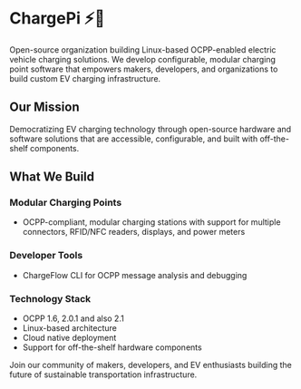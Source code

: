 # ChargePi ⚡🔌

Open-source organization building Linux-based OCPP-enabled electric vehicle charging solutions. 
We develop configurable, modular charging point software that empowers makers, developers, and organizations to build custom EV charging infrastructure.

## Our Mission

Democratizing EV charging technology through open-source hardware and software solutions that are accessible, configurable, and built with off-the-shelf components.

## What We Build

### Modular Charging Points

- OCPP-compliant, modular charging stations with support for multiple connectors, RFID/NFC readers, displays, and power meters

### Developer Tools

- ChargeFlow CLI for OCPP message analysis and debugging

### Technology Stack

- OCPP 1.6, 2.0.1 and also 2.1
- Linux-based architecture
- Cloud native deployment
- Support for off-the-shelf hardware components


Join our community of makers, developers, and EV enthusiasts building the future of sustainable transportation infrastructure.
